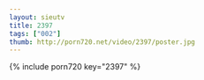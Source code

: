 ```yaml
--- 
layout: sieutv
title: 2397
tags: ["002"]
thumb: http://porn720.net/video/2397/poster.jpg
---
```

{% include porn720 key="2397" %} 
